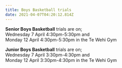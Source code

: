 ```yaml
---
title: Boys Basketball trials
date: 2021-04-07T04:20:12.814Z
---
```

**Senior Boys Basketball** trials are on;  
Wednesday 7 April 4:30pm-5:30pm and  
Monday 12 April 4:30pm-5:30pm in the Te Wehi Gym

**Junior Boys Basketball** trials are on;  
Wednesday 7 April 3:30pm-4:30pm and  
Monday 12 April 3:30pm-4:30pm in the Te Wehi Gym
